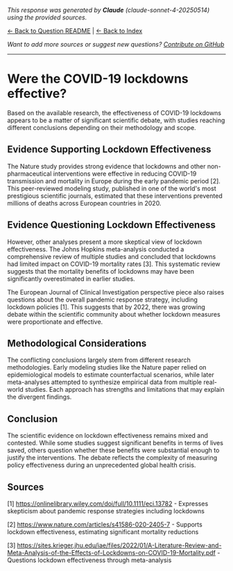 <!-- 
Generated by: claude
Model: claude-sonnet-4-20250514
Prompt type: sources
Generated at: 2025-06-09T22:14:33.592492
-->

*This response was generated by **Claude** (claude-sonnet-4-20250514) using the provided sources.*

[← Back to Question README](README.md) | [← Back to Index](../README.md)

*Want to add more sources or suggest new questions? [Contribute on GitHub](https://github.com/justinwest/SuggestedSources)*

---

# Were the COVID-19 lockdowns effective?

Based on the available research, the effectiveness of COVID-19 lockdowns appears to be a matter of significant scientific debate, with studies reaching different conclusions depending on their methodology and scope.

## Evidence Supporting Lockdown Effectiveness

The Nature study provides strong evidence that lockdowns and other non-pharmaceutical interventions were effective in reducing COVID-19 transmission and mortality in Europe during the early pandemic period [2]. This peer-reviewed modeling study, published in one of the world's most prestigious scientific journals, estimated that these interventions prevented millions of deaths across European countries in 2020.

## Evidence Questioning Lockdown Effectiveness

However, other analyses present a more skeptical view of lockdown effectiveness. The Johns Hopkins meta-analysis conducted a comprehensive review of multiple studies and concluded that lockdowns had limited impact on COVID-19 mortality rates [3]. This systematic review suggests that the mortality benefits of lockdowns may have been significantly overestimated in earlier studies.

The European Journal of Clinical Investigation perspective piece also raises questions about the overall pandemic response strategy, including lockdown policies [1]. This suggests that by 2022, there was growing debate within the scientific community about whether lockdown measures were proportionate and effective.

## Methodological Considerations

The conflicting conclusions largely stem from different research methodologies. Early modeling studies like the Nature paper relied on epidemiological models to estimate counterfactual scenarios, while later meta-analyses attempted to synthesize empirical data from multiple real-world studies. Each approach has strengths and limitations that may explain the divergent findings.

## Conclusion

The scientific evidence on lockdown effectiveness remains mixed and contested. While some studies suggest significant benefits in terms of lives saved, others question whether these benefits were substantial enough to justify the interventions. The debate reflects the complexity of measuring policy effectiveness during an unprecedented global health crisis.

## Sources

[1] https://onlinelibrary.wiley.com/doi/full/10.1111/eci.13782 - Expresses skepticism about pandemic response strategies including lockdowns

[2] https://www.nature.com/articles/s41586-020-2405-7 - Supports lockdown effectiveness, estimating significant mortality reductions

[3] https://sites.krieger.jhu.edu/iae/files/2022/01/A-Literature-Review-and-Meta-Analysis-of-the-Effects-of-Lockdowns-on-COVID-19-Mortality.pdf - Questions lockdown effectiveness through meta-analysis